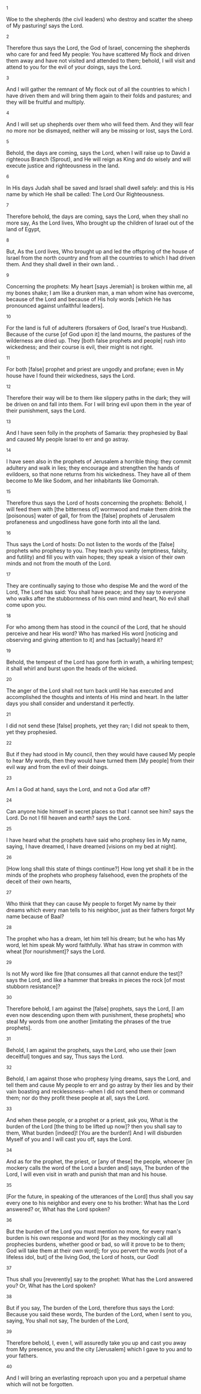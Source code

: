 <sup>1</sup> 

Woe to the shepherds (the civil leaders) who destroy and scatter the sheep of My pasturing! says the Lord. 

<sup>2</sup> 

Therefore thus says the Lord, the God of Israel, concerning the shepherds who care for and feed My people: You have scattered My flock and driven them away and have not visited and attended to them; behold, I will visit and attend to you for the evil of your doings, says the Lord. 

<sup>3</sup> 

And I will gather the remnant of My flock out of all the countries to which I have driven them and will bring them again to their folds and pastures; and they will be fruitful and multiply. 

<sup>4</sup> 

And I will set up shepherds over them who will feed them. And they will fear no more nor be dismayed, neither will any be missing or lost, says the Lord. 

<sup>5</sup> 

Behold, the days are coming, says the Lord, when I will raise up to David a righteous Branch (Sprout), and He will reign as King and do wisely and will execute justice and righteousness in the land. 

<sup>6</sup> 

In His days Judah shall be saved and Israel shall dwell safely: and this is His name by which He shall be called: The Lord Our Righteousness. 

<sup>7</sup> 

Therefore behold, the days are coming, says the Lord, when they shall no more say, As the Lord lives, Who brought up the children of Israel out of the land of Egypt, 

<sup>8</sup> 

But, As the Lord lives, Who brought up and led the offspring of the house of Israel from the north country and from all the countries to which I had driven them. And they shall dwell in their own land. . 

<sup>9</sup> 

Concerning the prophets: My heart [says Jeremiah] is broken within me, all my bones shake; I am like a drunken man, a man whom wine has overcome, because of the Lord and because of His holy words [which He has pronounced against unfaithful leaders]. 

<sup>10</sup> 

For the land is full of adulterers (forsakers of God, Israel's true Husband). Because of the curse [of God upon it] the land mourns, the pastures of the wilderness are dried up. They [both false prophets and people] rush into wickedness; and their course is evil, their might is not right. 

<sup>11</sup> 

For both [false] prophet and priest are ungodly and profane; even in My house have I found their wickedness, says the Lord. 

<sup>12</sup> 

Therefore their way will be to them like slippery paths in the dark; they will be driven on and fall into them. For I will bring evil upon them in the year of their punishment, says the Lord. 

<sup>13</sup> 

And I have seen folly in the prophets of Samaria: they prophesied by Baal and caused My people Israel to err and go astray. 

<sup>14</sup> 

I have seen also in the prophets of Jerusalem a horrible thing: they commit adultery and walk in lies; they encourage and strengthen the hands of evildoers, so that none returns from his wickedness. They have all of them become to Me like Sodom, and her inhabitants like Gomorrah. 

<sup>15</sup> 

Therefore thus says the Lord of hosts concerning the prophets: Behold, I will feed them with [the bitterness of] wormwood and make them drink the [poisonous] water of gall, for from the [false] prophets of Jerusalem profaneness and ungodliness have gone forth into all the land. 

<sup>16</sup> 

Thus says the Lord of hosts: Do not listen to the words of the [false] prophets who prophesy to you. They teach you vanity (emptiness, falsity, and futility) and fill you with vain hopes; they speak a vision of their own minds and not from the mouth of the Lord. 

<sup>17</sup> 

They are continually saying to those who despise Me and the word of the Lord, The Lord has said: You shall have peace; and they say to everyone who walks after the stubbornness of his own mind and heart, No evil shall come upon you. 

<sup>18</sup> 

For who among them has stood in the council of the Lord, that he should perceive and hear His word? Who has marked His word [noticing and observing and giving attention to it] and has [actually] heard it? 

<sup>19</sup> 

Behold, the tempest of the Lord has gone forth in wrath, a whirling tempest; it shall whirl and burst upon the heads of the wicked. 

<sup>20</sup> 

The anger of the Lord shall not turn back until He has executed and accomplished the thoughts and intents of His mind and heart. In the latter days you shall consider and understand it perfectly. 

<sup>21</sup> 

I did not send these [false] prophets, yet they ran; I did not speak to them, yet they prophesied. 

<sup>22</sup> 

But if they had stood in My council, then they would have caused My people to hear My words, then they would have turned them [My people] from their evil way and from the evil of their doings. 

<sup>23</sup> 

Am I a God at hand, says the Lord, and not a God afar off? 

<sup>24</sup> 

Can anyone hide himself in secret places so that I cannot see him? says the Lord. Do not I fill heaven and earth? says the Lord. 

<sup>25</sup> 

I have heard what the prophets have said who prophesy lies in My name, saying, I have dreamed, I have dreamed [visions on my bed at night]. 

<sup>26</sup> 

[How long shall this state of things continue?] How long yet shall it be in the minds of the prophets who prophesy falsehood, even the prophets of the deceit of their own hearts, 

<sup>27</sup> 

Who think that they can cause My people to forget My name by their dreams which every man tells to his neighbor, just as their fathers forgot My name because of Baal? 

<sup>28</sup> 

The prophet who has a dream, let him tell his dream; but he who has My word, let him speak My word faithfully. What has straw in common with wheat [for nourishment]? says the Lord. 

<sup>29</sup> 

Is not My word like fire [that consumes all that cannot endure the test]? says the Lord, and like a hammer that breaks in pieces the rock [of most stubborn resistance]? 

<sup>30</sup> 

Therefore behold, I am against the [false] prophets, says the Lord, [I am even now descending upon them with punishment, these prophets] who steal My words from one another [imitating the phrases of the true prophets]. 

<sup>31</sup> 

Behold, I am against the prophets, says the Lord, who use their [own deceitful] tongues and say, Thus says the Lord. 

<sup>32</sup> 

Behold, I am against those who prophesy lying dreams, says the Lord, and tell them and cause My people to err and go astray by their lies and by their vain boasting and recklessness--when I did not send them or command them; nor do they profit these people at all, says the Lord. 

<sup>33</sup> 

And when these people, or a prophet or a priest, ask you, What is the burden of the Lord [the thing to be lifted up now]? then you shall say to them, What burden [indeed]! [You are the burden!] And I will disburden Myself of you and I will cast you off, says the Lord. 

<sup>34</sup> 

And as for the prophet, the priest, or [any of these] the people, whoever [in mockery calls the word of the Lord a burden and] says, The burden of the Lord, I will even visit in wrath and punish that man and his house. 

<sup>35</sup> 

[For the future, in speaking of the utterances of the Lord] thus shall you say every one to his neighbor and every one to his brother: What has the Lord answered? or, What has the Lord spoken? 

<sup>36</sup> 

But the burden of the Lord you must mention no more, for every man's burden is his own response and word [for as they mockingly call all prophecies burdens, whether good or bad, so will it prove to be to them; God will take them at their own word]; for you pervert the words [not of a lifeless idol, but] of the living God, the Lord of hosts, our God! 

<sup>37</sup> 

Thus shall you [reverently] say to the prophet: What has the Lord answered you? Or, What has the Lord spoken? 

<sup>38</sup> 

But if you say, The burden of the Lord, therefore thus says the Lord: Because you said these words, The burden of the Lord, when I sent to you, saying, You shall not say, The burden of the Lord, 

<sup>39</sup> 

Therefore behold, I, even I, will assuredly take you up and cast you away from My presence, you and the city [Jerusalem] which I gave to you and to your fathers. 

<sup>40</sup> 

And I will bring an everlasting reproach upon you and a perpetual shame which will not be forgotten.
